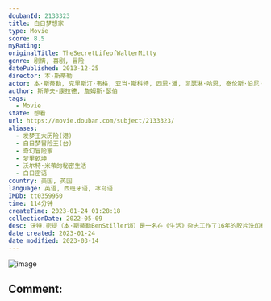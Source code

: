 ```yaml
---
doubanId: 2133323
title: 白日梦想家
type: Movie
score: 8.5
myRating: 
originalTitle: TheSecretLifeofWalterMitty
genre: 剧情, 喜剧, 冒险
datePublished: 2013-12-25
director: 本·斯蒂勒
actor: 本·斯蒂勒, 克里斯汀·韦格, 亚当·斯科特, 西恩·潘, 凯瑟琳·哈恩, 泰伦斯·伯尼·海恩斯, 保罗·菲兹杰拉德, 乔恩·戴利, 乔伊·斯洛特尼克, 格蕾丝·雷克斯, 阿莱克斯·阿方格, 阿曼达·诺顿, 阿德里安·马丁斯, 雪莉·麦克雷恩, 艾米·斯蒂勒, 斯图尔特·康菲尔德, 奥拉维尔·达里·奥拉夫松, 索哈德吕尔·西格罗森, 贡纳·黑尔加松, 卡伊·伦诺克斯, 柯南·奥布莱恩, 安迪·里克特, 安东尼·德西奥, 帕顿·奥斯瓦尔特, 理查德·德多梅尼科, 马特·莱文, 格雷格·西佩斯, 马米·科西科, 马修·古利, 罗丝玛丽·霍华德, 伊兰·克里斯费尔德, 安娜·库奇马, 西恩·奥斯汀, 菲尼斯·埃弗里, 艾伦·, 加里·维尔姆斯
author: 斯蒂夫·康拉德, 詹姆斯·瑟伯
tags:
  - Movie
state: 想看
url: https://movie.douban.com/subject/2133323/
aliases:
  - 发梦王大历险(港)
  - 白日梦冒险王(台)
  - 奇幻冒险家
  - 梦里乾坤
  - 沃尔特·米蒂的秘密生活
  - 白日密语
country: 美国, 英国
language: 英语, 西班牙语, 冰岛语
IMDb: tt0359950
time: 114分钟
createTime: 2023-01-24 01:28:18
collectionDate: 2022-05-09
desc: 沃特.密提（本·斯蒂勒BenStiller饰）是一名在《生活》杂志工作了16年的胶片洗印经理，他性格内向，甚至无法跟心仪的同事谢莉尔（克里斯汀·韦格KristenWiig饰）开口搭讪，面对...
date created: 2023-01-24
date modified: 2023-03-14
---
```


![image](p2160195181.jpg)

Comment:
---
